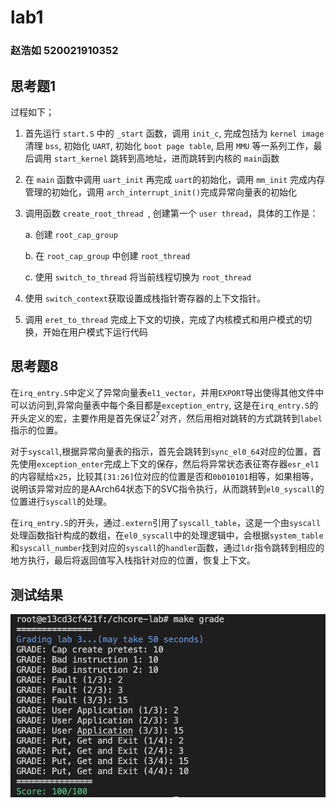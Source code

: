 # lab1

### 赵浩如 520021910352

## 思考题1

过程如下；

1. 首先运行 `start.S` 中的 `_start` 函数，调用 `init_c`, 完成包括为 `kernel image` 清理 `bss`, 初始化 `UART`, 初始化 `boot page table`, 启用 `MMU` 等一系列工作，最后调用 `start_kernel` 跳转到高地址，进而跳转到内核的 `main`函数
2. 在 `main` 函数中调用 `uart_init` 再完成 `uart`的初始化，调用 `mm_init` 完成内存管理的初始化，调用 `arch_interrupt_init()`完成异常向量表的初始化
3. 调用函数 `create_root_thread `, 创建第一个 `user thread`，具体的工作是：

   a. 创建 `root_cap_group`

   b. 在 `root_cap_group` 中创建 `root_thread`

   c. 使用 `switch_to_thread` 将当前线程切换为 `root_thread`
4. 使用 `switch_context`获取设置成栈指针寄存器的上下文指针。
5. 调用 `eret_to_thread` 完成上下文的切换，完成了内核模式和用户模式的切换，开始在用户模式下运行代码



## 思考题8

在`irq_entry.S`中定义了异常向量表`el1_vector`，并用`EXPORT`导出使得其他文件中可以访问到,异常向量表中每个条目都是`exception_entry`, 这是在`irq_entry.S`的开头定义的宏，主要作用是首先保证$2^7$对齐，然后用相对跳转的方式跳转到`label`指示的位置。

对于`syscall`,根据异常向量表的指示，首先会跳转到`sync_el0_64`对应的位置，首先使用`exception_enter`完成上下文的保存，然后将异常状态表征寄存器`esr_el1`的内容赋给`x25`，比较其`[31:26]`位对应的位置是否和`0b010101`相等，如果相等，说明该异常对应的是AArch64状态下的SVC指令执行，从而跳转到`el0_syscall`的位置进行`syscall`的处理。

在`irq_entry.S`的开头，通过`.extern`引用了`syscall_table`，这是一个由`syscall`处理函数指针构成的数组，在`el0_syscall`中的处理逻辑中，会根据`system_table`和`syscall_number`找到对应的`syscall`的`handler`函数，通过`ldr`指令跳转到相应的地方执行，最后将返回值写入栈指针对应的位置，恢复上下文。

## 测试结果
![pic1](asset/lab3-grade.png)